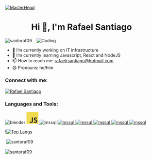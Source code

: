 [![MasterHead](https://visme.co/blog/wp-content/uploads/2019/10/animated-presentation-software-header.gif)]()

<h1 align="center">Hi 👋, I'm Rafael Santiago</h1>
<img align="right" alt="Coding" width="400" src="https://miro.medium.com/max/680/0*7Q3yvSIv_t0ioJ-Z.gif"/>

<p align="left"> <img src="https://komarev.com/ghpvc/?username=santoraf09&label=Profile%20views&color=0e75b6&style=flat" alt="santoraf09" /> </p>

- 🔭 I’m currently working on IT infrastructure
- 🌱 I’m currently learning Javascript, React and NodeJS
- 📫 How to reach me: rafaelrsantiago@hotmail.com
- 😄 Pronouns: he/him

<h3 align="left">Connect with me:</h3>
<p align="left">

<a href="https://www.linkedin.com/in/rafael-santiago11/" target="blank"><img align="center" src="https://www.vectorlogo.zone/logos/linkedin/linkedin-icon.svg" alt="Rafael Santiago" height="30" width="40" /></a>
</p>
<h3 align="left">Languages and Tools:</h3>
<p align="left"> <img src="https://www.vectorlogo.zone/logos/python/python-icon.svg" alt="blender" width="40" height="40"/> </a> <a href="https://www.linkedin.com/posts/rafael-santiago11_automacao-python-dev-activity-7174522552503967744-RVZm?utm_source=share&utm_medium=member_desktop" target="_blank" rel="noreferrer">
<img src="https://raw.githubusercontent.com/devicons/devicon/master/icons/javascript/javascript-original.svg" alt="javascript" width="40" height="40"/> </a> <a href="https://kotlinlang.org" target="_blank" rel="noreferrer"></a> <img src="https://www.vectorlogo.zone/logos/mysql/mysql-official.svg" alt="mssql" width="40" height="40"/> </a> <a href="https://www.mysql.com/" target="_blank" rel="noreferrer"> <img src="https://www.vectorlogo.zone/logos/w3_css/w3_css-icon.svg" alt="mssql" width="40" height="40"/> </a> <a href="https://www.vectorlogo.zone/logos/w3_css/w3_css-icon.svg" target="_blank" rel="noreferrer"> <img src="https://www.vectorlogo.zone/logos/w3_html5/w3_html5-icon.svg" alt="mssql" width="40" height="40"/> </a> <a href="https://www.vectorlogo.zone/logos/w3_html5/w3_html5-icon.svg" target="_blank" rel="noreferrer"> <img src="https://www.vectorlogo.zone/logos/visualstudio_code/visualstudio_code-icon.svg" alt="mssql" width="40" height="40"/> </a> <a href="https://www.vectorlogo.zone/logos/visualstudio_code/visualstudio_code-icon.svg" target="_blank" rel="noreferrer"> <img src="https://www.vectorlogo.zone/logos/github/github-tile.svg" alt="mssql" width="40" height="40"/> </a> <a href="https://www.vectorlogo.zone/logos/github/github-tile.svg" target="_blank" rel="noreferrer"> <img src="https://www.vectorlogo.zone/logos/linux/linux-icon.svg" alt="mssql" width="40" height="40"/> </a> <a href="https://www.vectorlogo.zone/logos/linux/linux-icon.svg" target="_blank" rel="noreferrer">
</p>


[!![Top Langs](https://github-readme-stats.vercel.app/api/top-langs/?username=santoraf09&layout=compact&langs_count=5&theme=dark)](https://github.com/santoraf09/github-readme-stats)

<p>&nbsp;<img align="center" src="https://github-readme-stats.vercel.app/api?username=santoraf09&show_icons=true&locale=en" alt="santoraf09" /></p>

<p><img align="center" src="https://github-readme-streak-stats.herokuapp.com/?user=santoraf09&" alt="santoraf09" /></p>
